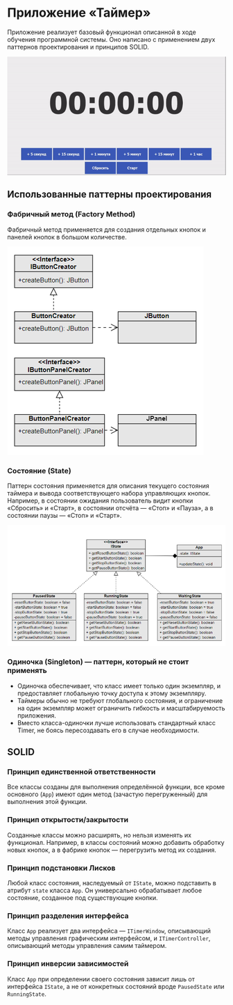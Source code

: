# Приложение «Таймер»

Приложение реализует базовый функционал описанной в ходе обучения программной системы. Оно написано с применением двух паттернов проектирования и принципов SOLID.

![](assets/demo.gif)

## Использованные паттерны проектирования

### Фабричный метод (Factory Method)

Фабричный метод применяется для создания отдельных кнопок и панелей кнопок в большом количестве.

![](assets/Factory.png)

### Состояние (State)

Паттерн состояния применяется для описания текущего состояния таймера и вывода соответствующего набора управляющих кнопок. Например, в состоянии ожидания пользователь видит кнопки «Сбросить» и «Старт», в состоянии отсчёта — «Стоп» и «Пауза», а в состоянии паузы — «Стоп» и «Старт».

![](assets/State.png)

### Одиночка (Singleton) — паттерн, который не стоит применять

- Одиночка обеспечивает, что класс имеет только один экземпляр, и предоставляет глобальную точку доступа к этому экземпляру.
- Таймеры обычно не требуют глобального состояния, и ограничение на один экземпляр может ограничить гибкость и масштабируемость приложения.
- Вместо класса-одиночки лучше использовать стандартный класс Timer, не боясь пересоздавать его в случае необходимости.

## SOLID

### Принцип единственной ответственности

Все классы созданы для выполнения определённой функции, все кроме основного (`App`) имеют один метод (зачастую перегруженный) для выполнения этой функции.

### Принцип открытости/закрытости

Созданные классы можно расширять, но нельзя изменять их функционал. Например, в классы состояний можно добавить обработку новых кнопок, а в фабрике кнопок — перегрузить метод их создания.

### Принцип подстановки Лисков

Любой класс состояния, наследуемый от `IState`, можно подставить в атрибут `state` класса `App`. Он универсально обрабатывает любое состояние, созданное под существующие кнопки.

### Принцип разделения интерфейса

Класс `App` реализует два интерфейса — `ITimerWindow`, описывающий методы управления графическим интерфейсом, и `ITimerController`, описывающий методы управления самим таймером.

### Принцип инверсии зависимостей

Класс `App` при определении своего состояния зависит лишь от интерфейса `IState`, а не от конкретных состояний вроде `PausedState` или `RunningState`.
